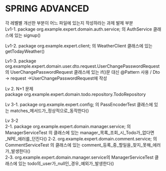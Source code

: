 # SPRING ADVANCED
각 레벨별 개선한 부분이 어느 파일에 있는지 작성하라는 과제 발제 부분  
Lv1-1. package org.example.expert.domain.auth.service; 의 AuthService 클래스에 있는 signup() 

Lv1-2. package org.example.expert.client; 의 WeatherClient 클래스에 있는 getTodayWeather()  

Lv1-3. package org.example.expert.domain.user.dto.request.UserChangePasswordRequest 의 UserChangePasswordRequest 클래스에 있는 if()문 대신 @Pattern 사용 / Dto -> request ->UserChangePasswordRequest에 작성

Lv 2. N+1 문제  
package org.example.expert.domain.todo.repository.TodoRepository

Lv 3-1. package org.example.expert.config; 의 PassEncoderTest 클래스에 있는 matches_메서드가_정상적으로_동작한다()  

Lv 3-2  
	2-1. package org.example.expert.domain.manager.service; 의 ManagerServiceTest 의 클래스에 있는 manager_목록_조회_시_Todo가_없다면_NPE_에러를_던진다() 
	2-2. org.example.expert.domain.comment.service; 의 CommentServiceTest 의 클래스에 있는 comment_등록_중_할일을_찾지_못해_에러가_발생한다()  
	2-3. org.example.expert.domain.manager.service의 ManagerServiceTest 클래스에 있는 todo의_user가_null인_경우_예외가_발생한다()  
